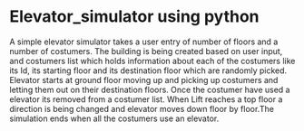 # Elevator_simulator using python

A simple elevator simulator takes a user entry of number of floors and a number of costumers.
    The building is being created based on user input, and costumers list which holds information
    about each of the costumers like its Id, its starting floor and its destination floor which are randomly picked.
     Elevator starts at ground floor moving up and picking up costumers and letting them out on their destination
      floors. Once the costumer have used a elevator its removed from a costumer list. When Lift reaches a top floor
      a direction is being changed and elevator moves down floor by floor.The simulation ends when all the costumers
      use an elevator.
